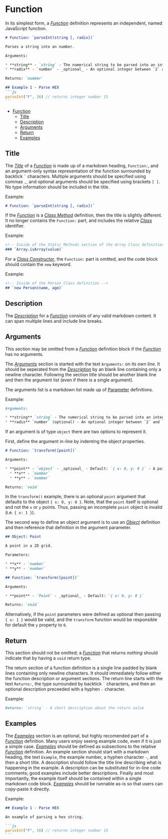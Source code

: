 # Function

In its simplest form, a [_Function_](#function) definition represents an independent, named JavaScript function.

````md
# Function: `parseInt(string [, radix])`

Parses a string into an number.

Arguments:

* **string** - `string` - The numerical string to be parsed into an integer.
* **radix** - `number` - _optional_ - An optional integer between `2` and `36` that represents the _radix_ of the `string`. Note: this does **not** default to `10`.

Returns: `number`

## Example 1 - Parse HEX
```js
parseInt("F", 16) // returns integer number 15
```
````

- [Function](#function)
  - [Title](#title)
  - [Description](#description)
  - [Arguments](#arguments)
  - [Return](#return)
  - [Examples](#examples)

## Title

The [_Title_](#title) of a [_Function_](#function) is made up of a markdown heading, `Function:`, and an argument-only syntax representation of the function surrounded by backtick `` ` `` characters. Multiple arguments should be specified using commas `,`, and optional arguments should be specified using brackets `[ ]`. No type information should be included in the title.

Example:

```md
# Function: `parseInt(string [, radix])`
```

If the [_Function_](#function) is a [_Class Method_](./Class.md#method) definition, then the title is slightly different. It no longer contains the `Function:` part, and includes the relative [_Class_](./Class.md) identifier.

Example:

```md
<!-- Inside of the Static Methods section of the Array Class definition -->
### `Array.isArray(value)`
```

For a [_Class Constructor_](./Class.md#constructor), the `Function:` part is omitted, and the code block should contain the `new` keyword.

Example:

```md
<!-- Inside of the Person Class definition -->
## `new Person(name, age)`
```

## Description

The [_Description_](#description) for a [_Function_](#function) consists of any valid markdown content. It can span multiple lines and include line breaks.

## Arguments

This section may be omitted from a [_Function_](#function) definition block if the [_Function_](#function)  has no arguments.

The [_Arguments_](#arguments) section is started with the text `Arguments:` on its own line. It should be seperated from the [_Description_](#description) by an blank line containing only a newline character. Following the section title should be another blank line and then the argument list (even if there is a single argument).

The arguments list is a markdown list made up of [Parameter](./Parameter.md) definitions.

Example:

```md
Arguments:

* **string** `string` - The numerical string to be parsed into an integer.
* **radix** `number` (optional) - An optional integer between `2` and `36` that represents the _radix_ of the `string`. Note: this does **not** default to `10`.
```

If an argument is of type `object` there are two options to represent it.

First, define the argument in-line by indenting the object properties.

```md
# Function: `transform([point])`

Arguments:

* **point** - `object` - _optional_ - Default: `{ x: 0, y: 0 }` - A point in a 2D grid. Defaults to an origin point.
  * **x** - `number`
  * **y** - `number`

Returns: `void`
```

In the `transform()` example, there is an optional `point` argument that defaults to the object `{ x: 0, y: 0 }`. Note, that the `point` itself is optional and not the `x` or `y` points. Thus, passing an incomplete `point` object is invalid (i.e. `{ x: 1 }`).

The second way to define an object argument is to use an [_Object_](./Object.md) definition and then reference that definition in the argument parameter.

```md
## Object: Point

A point in a 2D grid.

Parameters:

* **x** - `number`
* **y** - `number`

## Function: `transform([point])`

Arguments:

* **point** - `Point` - _optional_ - Default: `{ x: 0, y: 0 }`

Returns: `void`
```

Alternatively, if the `point` parameters were defined as optional then passing `{ x: 1 }` would be valid, and the `transform` function would be responsible for default the `y` property to `0`.

## Return

This section should not be omitted; a [_Function_](#function) that returns _nothing_ should indicate that by having a `void` return type.

The return section of a function definition is a single line padded by blank lines containing only newline characters. It should immediately follow either the function description or argument sections. The return line starts with the text `Returns:`, the type surrounded by backtick `` ` `` characters, and then an optional description preceeded with a hyphen `-` character.

Example:

```md
Returns: `string` - A short description about the return value
```

## Examples

The [_Examples_](#examples) section is an optional, but highly recomended part of a [_Function_](#function) definition. Many users enjoy seeing example code, even if it is just a simple case. [_Examples_](#examples) should be defined as subsections to the relative [_Function_](#function) definition. An example section should start with a markdown heading, the text `Example`, the example number, a hyphen character `-`, and then a short title. A description should follow the title line describing what is happening in the example. A description can be substituted for in-line code comments; good examples include better descriptions. Finally and most importantly, the example itself should be contained within a single markdown code block. [_Examples_](#examples) should be runnable as-is so that users can copy-paste it directly.

Example:

````md
## Example 1 - Parse HEX

An example of parsing a hex string.

```js
parseInt("F", 16) // returns integer number 15
```
````
